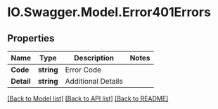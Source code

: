 # IO.Swagger.Model.Error401Errors
## Properties

Name | Type | Description | Notes
------------ | ------------- | ------------- | -------------
**Code** | **string** | Error Code | 
**Detail** | **string** | Additional Details | 

[[Back to Model list]](../README.md#documentation-for-models) [[Back to API list]](../README.md#documentation-for-api-endpoints) [[Back to README]](../README.md)

